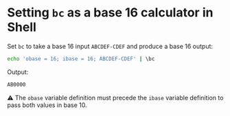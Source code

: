 # Setting `bc` as a base 16 calculator in Shell

Set `bc` to take a base 16 input `ABCDEF-CDEF` and produce a base 16 output:

```sh
echo 'obase = 16; ibase = 16; ABCDEF-CDEF' | \bc 
```

Output:

```sh
AB0000
```

⚠️ The `obase` variable definition must precede the `ibase` variable definition to pass both values in base 10.
